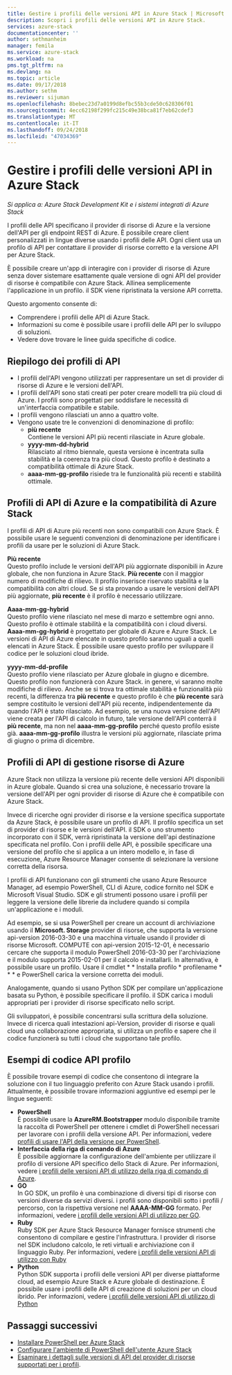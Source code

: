 ```yaml
---
title: Gestire i profili delle versioni API in Azure Stack | Microsoft Docs
description: Scopri i profili delle versioni API in Azure Stack.
services: azure-stack
documentationcenter: ''
author: sethmanheim
manager: femila
ms.service: azure-stack
ms.workload: na
pms.tgt_pltfrm: na
ms.devlang: na
ms.topic: article
ms.date: 09/17/2018
ms.author: sethm
ms.reviewer: sijuman
ms.openlocfilehash: 8bebec23d7a0199d8efbc55b3cde50c628306f01
ms.sourcegitcommit: 4ecc62198f299fc215c49e38bca81f7eb62cdef3
ms.translationtype: MT
ms.contentlocale: it-IT
ms.lasthandoff: 09/24/2018
ms.locfileid: "47034369"
---
```

# <a name="manage-api-version-profiles-in-azure-stack"></a>Gestire i profili delle versioni API in Azure Stack

*Si applica a: Azure Stack Development Kit e i sistemi integrati di Azure Stack*

I profili delle API specificano il provider di risorse di Azure e la versione dell'API per gli endpoint REST di Azure. È possibile creare client personalizzati in lingue diverse usando i profili delle API. Ogni client usa un profilo di API per contattare il provider di risorse corretto e la versione API per Azure Stack.

È possibile creare un'app di interagire con i provider di risorse di Azure senza dover sistemare esattamente quale versione di ogni API del provider di risorse è compatibile con Azure Stack. Allinea semplicemente l'applicazione in un profilo. il SDK viene ripristinata la versione API corretta.

Questo argomento consente di:

 - Comprendere i profili delle API di Azure Stack.
 - Informazioni su come è possibile usare i profili delle API per lo sviluppo di soluzioni.
 - Vedere dove trovare le linee guida specifiche di codice.

## <a name="summary-of-api-profiles"></a>Riepilogo dei profili di API

- I profili dell'API vengono utilizzati per rappresentare un set di provider di risorse di Azure e le versioni dell'API.
- I profili dell'API sono stati creati per poter creare modelli tra più cloud di Azure. I profili sono progettati per soddisfare le necessità di un'interfaccia compatibile e stabile.
- I profili vengono rilasciati un anno a quattro volte.
- Vengono usate tre le convenzioni di denominazione di profilo:
    - **più recente**  
        Contiene le versioni API più recenti rilasciate in Azure globale.
    - **yyyy-mm-dd-hybrid**  
    Rilasciato al ritmo biennale, questa versione è incentrata sulla stabilità e la coerenza tra più cloud. Questo profilo è destinato a compatibilità ottimale di Azure Stack.
    - **aaaa-mm-gg-profilo** risiede tra le funzionalità più recenti e stabilità ottimale.

## <a name="azure-api-profiles-and-azure-stack-compatibility"></a>Profili di API di Azure e la compatibilità di Azure Stack

I profili di API di Azure più recenti non sono compatibili con Azure Stack. È possibile usare le seguenti convenzioni di denominazione per identificare i profili da usare per le soluzioni di Azure Stack.

**Più recente**  
Questo profilo include le versioni dell'API più aggiornate disponibili in Azure globale, che non funziona in Azure Stack. **Più recente** con il maggior numero di modifiche di rilievo. Il profilo inserisce riservato stabilità e la compatibilità con altri cloud. Se si sta provando a usare le versioni dell'API più aggiornate, **più recente** è il profilo è necessario utilizzare.

**Aaaa-mm-gg-hybrid**  
Questo profilo viene rilasciato nel mese di marzo e settembre ogni anno. Questo profilo è ottimale stabilità e la compatibilità con i cloud diversi. **Aaaa-mm-gg-hybrid** è progettato per globale di Azure e Azure Stack. Le versioni di API di Azure elencate in questo profilo saranno uguali a quelli elencati in Azure Stack. È possibile usare questo profilo per sviluppare il codice per le soluzioni cloud ibride.

**yyyy-mm-dd-profile**  
Questo profilo viene rilasciato per Azure globale in giugno e dicembre. Questo profilo non funzionerà con Azure Stack. in genere, vi saranno molte modifiche di rilievo. Anche se si trova tra ottimale stabilità e funzionalità più recenti, la differenza tra **più recente** e questo profilo è che **più recente** sarà sempre costituito le versioni dell'API più recente, indipendentemente da quando l'API è stato rilasciato. Ad esempio, se una nuova versione dell'API viene creata per l'API di calcolo in futuro, tale versione dell'API conterrà il **più recente**, ma non nel **aaaa-mm-gg-profilo** perché questo profilo esiste già.  **aaaa-mm-gg-profilo** illustra le versioni più aggiornate, rilasciate prima di giugno o prima di dicembre.

## <a name="azure-resource-manager-api-profiles"></a>Profili di API di gestione risorse di Azure

Azure Stack non utilizza la versione più recente delle versioni API disponibili in Azure globale. Quando si crea una soluzione, è necessario trovare la versione dell'API per ogni provider di risorse di Azure che è compatibile con Azure Stack.

Invece di ricerche ogni provider di risorse e la versione specifica supportate da Azure Stack, è possibile usare un profilo di API. Il profilo specifica un set di provider di risorse e le versioni dell'API. il SDK o uno strumento incorporato con il SDK, verrà ripristinata la versione dell'api destinazione specificata nel profilo. Con i profili delle API, è possibile specificare una versione del profilo che si applica a un intero modello e, in fase di esecuzione, Azure Resource Manager consente di selezionare la versione corretta della risorsa.

I profili di API funzionano con gli strumenti che usano Azure Resource Manager, ad esempio PowerShell, CLI di Azure, codice fornito nel SDK e Microsoft Visual Studio. SDK e gli strumenti possono usare i profili per leggere la versione delle librerie da includere quando si compila un'applicazione e i moduli.

Ad esempio, se si usa PowerShell per creare un account di archiviazione usando il **Microsoft. Storage** provider di risorse, che supporta la versione api-version 2016-03-30 e una macchina virtuale usando il provider di risorse Microsoft. COMPUTE con api-version 2015-12-01, è necessario cercare che supporta il modulo PowerShell 2016-03-30 per l'archiviazione e il modulo supporta 2015-02-01 per il calcolo e installarli. In alternativa, è possibile usare un profilo. Usare il cmdlet * * Installa profilo * profilename * * * e PowerShell carica la versione corretta dei moduli.

Analogamente, quando si usano Python SDK per compilare un'applicazione basata su Python, è possibile specificare il profilo. il SDK carica i moduli appropriati per i provider di risorse specificato nello script.

Gli sviluppatori, è possibile concentrarsi sulla scrittura della soluzione. Invece di ricerca quali intestazioni api-Version, provider di risorse e quali cloud una collaborazione appropriata, si utilizza un profilo e sapere che il codice funzionerà su tutti i cloud che supportano tale profilo.

## <a name="api-profile-code-samples"></a>Esempi di codice API profilo

È possibile trovare esempi di codice che consentono di integrare la soluzione con il tuo linguaggio preferito con Azure Stack usando i profili. Attualmente, è possibile trovare informazioni aggiuntive ed esempi per le lingue seguenti:

- **PowerShell**  
È possibile usare la **AzureRM.Bootstrapper** modulo disponibile tramite la raccolta di PowerShell per ottenere i cmdlet di PowerShell necessari per lavorare con i profili della versione API. Per informazioni, vedere [profili di usare l'API della versione per PowerShell](azure-stack-version-profiles-powershell.md).
- **Interfaccia della riga di comando di Azure**  
È possibile aggiornare la configurazione dell'ambiente per utilizzare il profilo di versione API specifico dello Stack di Azure. Per informazioni, vedere [i profili delle versioni API di utilizzo della riga di comando di Azure](azure-stack-version-profiles-azurecli2.md).
- **GO**  
In GO SDK, un profilo è una combinazione di diversi tipi di risorse con versioni diverse da servizi diversi. i profili sono disponibili sotto i profili / percorso, con la rispettiva versione nel **AAAA-MM-GG** formato. Per informazioni, vedere [i profili delle versioni API di utilizzo per GO](azure-stack-version-profiles-go.md).
- **Ruby**  
Ruby SDK per Azure Stack Resource Manager fornisce strumenti che consentono di compilare e gestire l'infrastruttura. I provider di risorse nel SDK includono calcolo, le reti virtuali e archiviazione con il linguaggio Ruby. Per informazioni, vedere [i profili delle versioni API di utilizzo con Ruby](azure-stack-version-profiles-ruby.md)
- **Python**  
Python SDK supporta i profili delle versioni API per diverse piattaforme cloud, ad esempio Azure Stack e Azure globale di destinazione. È possibile usare i profili delle API di creazione di soluzioni per un cloud ibrido. Per informazioni, vedere [i profili delle versioni API di utilizzo di Python](azure-stack-version-profiles-python.md)

## <a name="next-steps"></a>Passaggi successivi

* [Installare PowerShell per Azure Stack](azure-stack-powershell-install.md)
* [Configurare l'ambiente di PowerShell dell'utente Azure Stack](azure-stack-powershell-configure-user.md)
* [Esaminare i dettagli sulle versioni di API del provider di risorse supportati per i profili](azure-stack-profiles-azure-resource-manager-versions.md).
